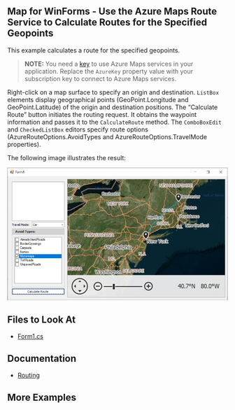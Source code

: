 ## Map for WinForms - Use the Azure Maps Route Service to Calculate Routes for the Specified Geopoints

This example calculates a route for the specified geopoints.

> **NOTE:** You need a [key](https://learn.microsoft.com/en-us/azure/azure-maps/quick-demo-map-app#get-the-subscription-key-for-your-account) to use Azure Maps services in your application. Replace the `AzureKey` property value with your subscription key to connect to Azure Maps services.

Right-click on a map surface to specify an origin and destination. `ListBox` elements display geographical points (GeoPoint.Longitude and GeoPoint.Latitude) of the origin and destination positions. The “Calculate Route” button initiates the routing request. It obtains the waypoint information and passes it to the `CalculateRoute` method. The `ComboBoxEdit` and `CheckedListBox` editors specify route options (AzureRouteOptions.AvoidTypes and AzureRouteOptions.TravelMode properties).

The following image illustrates the result:

![Map](/images/mapImage.png)

## Files to Look At

* [Form1.cs](./CS/Form1.cs) 

## Documentation

* [Routing](https://docs.devexpress.com/WindowsForms/16713/controls-and-libraries/map-control/gis-data/routing?v=24.2)

## More Examples 

